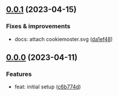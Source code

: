 ## [0.0.1](https://github.com/qiwi/cookiemonster/compare/v0.0.0...v0.0.1) (2023-04-15)

### Fixes & improvements
* docs: attach cookiemoster.svg ([da1ef48](https://github.com/qiwi/cookiemonster/commit/da1ef48e8b8100a15a4e2f02c6e6cc997039809c))

## [0.0.0](https://github.com/qiwi/cookiemonster/compare/undefined...v0.0.0) (2023-04-11)

### Features
* feat: initial setup ([c6b774d](https://github.com/qiwi/cookiemonster/commit/c6b774df61f8934630e38b79e79d9dd1e14b0eb3))
